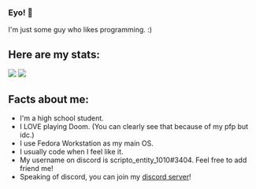 ### Eyo! 👋

I'm just some guy who likes programming. :)

## Here are my stats:
<img src="https://github-readme-stats.vercel.app/api?username=JustAProgrammer01234&&show_icons=true&title_color=ffffff&icon_color=bb2acf&text_color=daf7dc&bg_color=151515">
<img src="https://github-readme-stats.vercel.app/api/top-langs/?username=JustAProgrammer01234&layout=compact">

## Facts about me:
- I'm a high school student. 
- I LOVE playing Doom. (You can clearly see that because of my pfp but idc.) 
- I use Fedora Workstation as my main OS. 
- I usually code when I feel like it. 
- My username on discord is scripto_entity_1010#3404. Feel free to add friend me!  
- Speaking of discord, you can join my [discord server](https://discord.gg/rZzKYBAdUp)!

<!--
**JustAProgrammer01234/JustAProgrammer01234** is a ✨ _special_ ✨ repository because its `README.md` (this file) appears on your GitHub profile.

Here are some ideas to get you started:

- 🔭 I’m currently working on ...
- 🌱 I’m currently learning ...
- 👯 I’m looking to collaborate on ...
- 🤔 I’m looking for help with ...
- 💬 Ask me about ...
- 📫 How to reach me: ...
- 😄 Pronouns: ...
- ⚡ Fun fact: ...
-->
